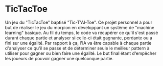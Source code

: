 # TicTacToe
Un jeu du "TicTacToe" baptisé "Tic-T'AI-Toe". Ce projet personnel a pour but de réaliser le jeu du morpion en développant un système de "machine learning" basique. Au fil du temps, le code va récupérer ce qu'il s'est passé durant chaque partie et analyser si celle-ci était gagnante, perdante ou a fini sur une égalité. Par rapport à ça, l'IA va être capable à chaque partie d'analyser ce qu'il se passe et de déterminer seule le meilleur pattern à utiliser pour gagner ou bien faire une égalité. Le but final étant d'empêcher les joueurs de pouvoir gagner une quelconque partie.
